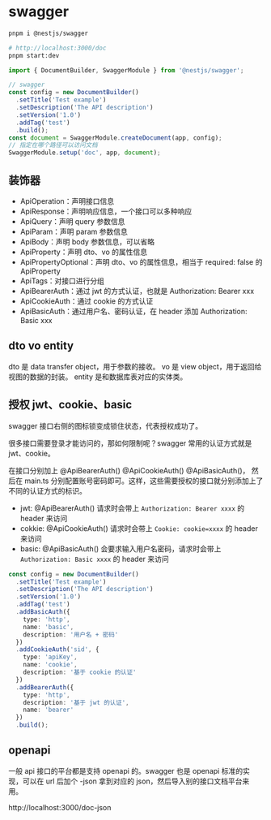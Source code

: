 # swagger

```sh
pnpm i @nestjs/swagger

# http://localhost:3000/doc
pnpm start:dev
```

```ts :main.ts
import { DocumentBuilder, SwaggerModule } from '@nestjs/swagger';

// swagger
const config = new DocumentBuilder()
  .setTitle('Test example')
  .setDescription('The API description')
  .setVersion('1.0')
  .addTag('test')
  .build();
const document = SwaggerModule.createDocument(app, config);
// 指定在哪个路径可以访问文档
SwaggerModule.setup('doc', app, document);

```

## 装饰器

- ApiOperation：声明接口信息
- ApiResponse：声明响应信息，一个接口可以多种响应
- ApiQuery：声明 query 参数信息
- ApiParam：声明 param 参数信息
- ApiBody：声明 body 参数信息，可以省略
- ApiProperty：声明 dto、vo 的属性信息
- ApiPropertyOptional：声明 dto、vo 的属性信息，相当于 required: false 的 ApiProperty
- ApiTags：对接口进行分组
- ApiBearerAuth：通过 jwt 的方式认证，也就是 Authorization: Bearer xxx
- ApiCookieAuth：通过 cookie 的方式认证
- ApiBasicAuth：通过用户名、密码认证，在 header 添加 Authorization: Basic xxx

## dto vo entity

dto 是 data transfer object，用于参数的接收。
vo 是 view object，用于返回给视图的数据的封装。
entity 是和数据库表对应的实体类。

## 授权 jwt、cookie、basic

swagger 接口右侧的图标锁变成锁住状态，代表授权成功了。

很多接口需要登录才能访问的，那如何限制呢？swagger 常用的认证方式就是 jwt、cookie。

在接口分别加上 @ApiBearerAuth() @ApiCookieAuth() @ApiBasicAuth()，
然后在 main.ts 分别配置账号密码即可。这样，这些需要授权的接口就分别添加上了不同的认证方式的标识。

- jwt: @ApiBearerAuth() 请求时会带上 `Authorization: Bearer xxxx` 的 header 来访问
- cokkie: @ApiCookieAuth() 请求时会带上 `Cookie: cookie=xxxx` 的 header 来访问
- basic: @ApiBasicAuth() 会要求输入用户名密码，请求时会带上 `Authorization: Basic xxxx` 的 header 来访问

```ts
const config = new DocumentBuilder()
  .setTitle('Test example')
  .setDescription('The API description')
  .setVersion('1.0')
  .addTag('test')
  .addBasicAuth({
    type: 'http',
    name: 'basic',
    description: '用户名 + 密码'
  })
  .addCookieAuth('sid', {
    type: 'apiKey',
    name: 'cookie',
    description: '基于 cookie 的认证'
  })
  .addBearerAuth({
    type: 'http',
    description: '基于 jwt 的认证',
    name: 'bearer'
  })
  .build();

```

## openapi

一般 api 接口的平台都是支持 openapi 的。swagger 也是 openapi 标准的实现，可以在 url 后加个 -json 拿到对应的 json，然后导入别的接口文档平台来用。

http://localhost:3000/doc-json
